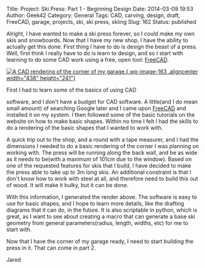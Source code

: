 Title: Project: Ski Press: Part 1 - Beginning Design
Date: 2014-03-09 19:53
Author: Geek42
Category: General
Tags: CAD, carving, design, draft, FreeCAD, garage, projects, ski, ski press, skiing
Slug: 162
Status: published

Alright, I have wanted to make a ski press forever, so I could make my
own skis and snowboards. Now that I have my new shop, I have the ability
to actually get this done. First thing I have to do is design the beast
of a press. Well, first think I really have to do is learn to design,
and so I start with learning to do some CAD work using a free, open
tool: [FreeCAD](http://www.freecadweb.org/ "FreeCAD").

[![A CAD rendering of the corner of my
garage.](http://jaredyoung.ca/wp-content/uploads/2014/03/Pic1.png "Corner of my garage."){.wp-image-163
.aligncenter width="438"
height="241"}](http://jaredyoung.ca/wp-content/uploads/2014/03/Pic1.png)  
<!--more-->First I had to learn some of the basics of using CAD
software, and I don't have a budget for CAD software. A little(and I do
mean small amount) of searching Google later and I came upon
[FreeCAD](http://www.freecadweb.org/) and installed it on my system. I
then followed some of the basic tutorials on the website on how to make
basic shapes. Within no time I felt I had the skills to do a rendering
of the basic shapes that I wanted to work with.

A quick trip out to the shop, and a round with a tape measurer, and I
had the dimensions I needed to do a basic rendering of the corner I was
planning on working with. The press will be running along the back wall,
and be as wide as it needs to be(with a maximum of 101cm due to the
window). Based on one of the requested features for skis that I build, I
have decided to make the press able to take up to 3m long skis. An
additional constraint is that I don't know how to work with steel at
all, and therefore need to build this out of wood. It will make it
bulky, but it can be done.

With this information, I generated the render above. The software is
easy to use for basic shapes, and I hope to learn more details, like the
drafting diagrams that it can do, in the future. It is also scriptable
in python, which is great, as I want to see about creating a macro that
can generate a base ski geometry from general parameters(radius, length,
widths, etc) for me to start with.

Now that I have the corner of my garage ready, I need to start building
the press in it. That can come in part 2.

Jared
